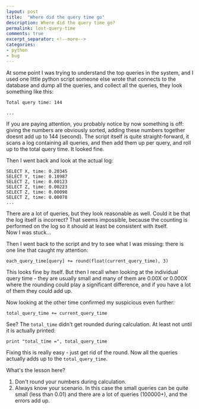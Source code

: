 ```yaml
---
layout: post
title:  "Where did the query time go"
description: Where did the query time go?
permalink: lost-query-time
comments: true
excerpt_separator: <!--more-->
categories:
- python
- bug
---
```


At some point I was trying to understand the top queries in the system, and I used one little python script someone else wrote that connects to the database and dump all the queries, and collect all the queries, they look something like this:

```
Total query time: 144

...

```

If you are paying attention, you probably notice by now something is off: giving the numbers are obviously sorted, adding these numbers together doesnt add up to 144 (second). The script itself is quite straight-forward, it scans a log containing all queries, and then add them up per query, and roll up to the total query time. It looked fine. 

Then I went back and look at the actual log:

```
SELECT X, time: 0.20345
SELECT Y, time: 0.10987
SELECT Z, time: 0.00123
SELECT Z, time: 0.00223
SELECT Z, time: 0.00098
SELECT Z, time: 0.00078
...
```


There are a lot of queries, but they look reasonable as well. 
Could it be that the log itself is incorrect? That seems impossible, because the counting is performed on the log so it should at least be consistent with itself.  
Now I was stuck... 

Then I went back to the script and try to see what I was missing: there is one line that caught my attention:

```
each_query_time[query] += round(float(current_query_time), 3)
```

This looks fine by itself. But then I recall when looking at the individual query time - they are usually small and many of them are 0.00X or 0.000X where the rounding could play a significant difference, and if you have a lot of them they could add up. 

Now looking at the other time confirmed my suspicious even further:

```
total_query_time += current_query_time
```

See? The `total_time` didn't get rounded during calculation. At least not until it is actually printed:

```
print "total_time =", total_query_time
```

Fixing this is really easy - just get rid of the round. Now all the queries actually adds up to the `total_query_time`.

What's the lesson here? 
1. Don't round your numbers during calculation. 
2. Always know your scenario. In this case the small queries can be quite small (less than 0.01) and there are a lot of queries (100000+), and the errors add up. 
